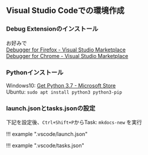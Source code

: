 ## Visual Studio Codeでの環境作成

### Debug Extensionのインストール
お好みで  
[Debugger for Firefox - Visual Studio Marketplace](https://marketplace.visualstudio.com/items?itemName=firefox-devtools.vscode-firefox-debug)  
[Debugger for Chrome - Visual Studio Marketplace](https://marketplace.visualstudio.com/items?itemName=msjsdiag.debugger-for-chrome)  

### Pythonインストール
Windows10: [Get Python 3.7 - Microsoft Store](https://www.microsoft.com/store/productId/9NJ46SX7X90P)  
Ubuntu: `sudo apt install python3 python3-pip`  

### launch.jsonとtasks.jsonの設定
下記を設定後、`Ctrl+Shift+P`からTask: `mkdocs-new` を実行

!!! example ".vscode/launch.json"
	<script src="https://gist.github.com/roy-n-roy/e5034b2725f694e659b8c4b30579a69b.js?file=launch.json"></script>

!!! example ".vscode/tasks.json"
	<script src="https://gist.github.com/roy-n-roy/e5034b2725f694e659b8c4b30579a69b.js?file=tasks.json"></script>

